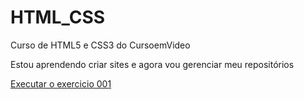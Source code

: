 # HTML_CSS
 Curso de HTML5 e CSS3 do CursoemVideo

Estou aprendendo criar sites e agora vou gerenciar meu repositórios

<a href="https://leticiamaiag.github.io/HTML_CSS/EXERCICIOS/ex001/index.html">Executar o exercicio 001 </a>